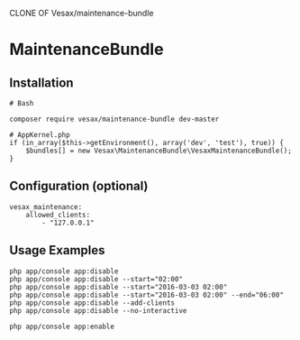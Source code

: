 CLONE OF Vesax/maintenance-bundle

# MaintenanceBundle

## Installation
```
# Bash

composer require vesax/maintenance-bundle dev-master
```

```
# AppKernel.php
if (in_array($this->getEnvironment(), array('dev', 'test'), true)) {
    $bundles[] = new Vesax\MaintenanceBundle\VesaxMaintenanceBundle();
}
```

## Configuration (optional)
```
vesax_maintenance:
    allowed_clients:
        - "127.0.0.1"
```

## Usage Examples
```
php app/console app:disable
php app/console app:disable --start="02:00"
php app/console app:disable --start="2016-03-03 02:00"
php app/console app:disable --start="2016-03-03 02:00" --end="06:00"
php app/console app:disable --add-clients
php app/console app:disable --no-interactive

php app/console app:enable
```
